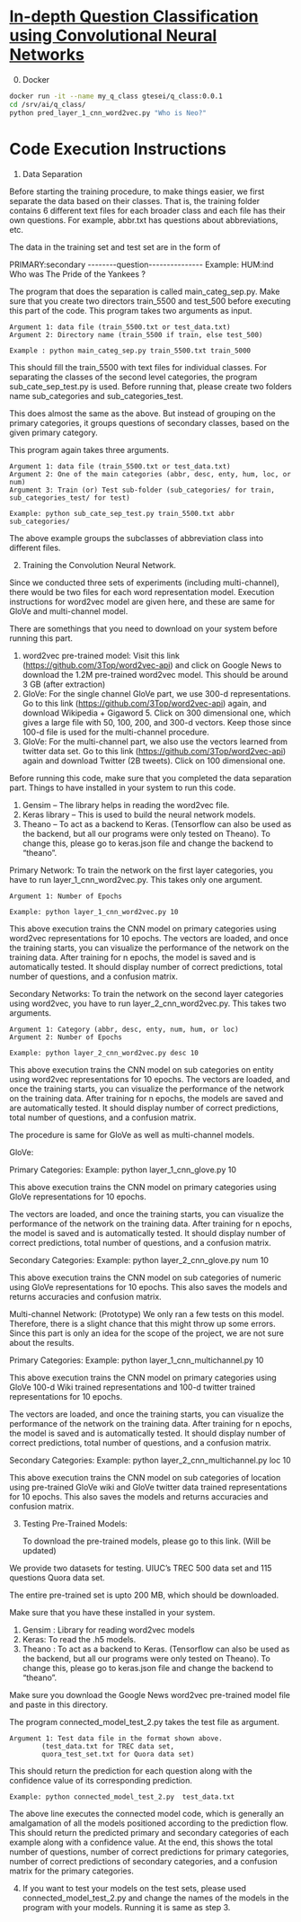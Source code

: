 # [In-depth Question Classification using Convolutional Neural Networks](https://arxiv.org/abs/1804.00968v1)

0. Docker 

```sh
docker run -it --name my_q_class gtesei/q_class:0.0.1
cd /srv/ai/q_class/ 
python pred_layer_1_cnn_word2vec.py "Who is Neo?"
```

# Code Execution Instructions 

1. Data Separation

Before starting the training procedure, to make things easier, we first separate the data based on their classes. That is, the training folder contains 6 different text files for each broader class and each file has their own questions. For example, abbr.txt has questions about abbreviations, etc. 

The data in the training set and test set are in the form of

PRIMARY:secondary --------question---------------
Example:
HUM:ind Who was The Pride of the Yankees ?

The program that does the separation is called main_categ_sep.py. Make sure that you create two directors train_5500 and test_500 before executing this part of the code. This program takes two arguments as input.

	Argument 1: data file (train_5500.txt or test_data.txt)
	Argument 2: Directory name (train_5500 if train, else test_500)

	Example : python main_categ_sep.py train_5500.txt train_5000

This should fill the train_5500  with text files for individual classes.
For separating the classes of the second level categories, the program sub_cate_sep_test.py is used.
Before running that, please create two folders name sub_categories and sub_categories_test.

This does almost the same as the above. But instead of grouping on the primary categories, it groups questions of secondary classes, based on the given primary category.

This program again takes three arguments. 
	
	Argument 1: data file (train_5500.txt or test_data.txt)
	Argument 2: One of the main categories (abbr, desc, enty, hum, loc, or num)
	Argument 3: Train (or) Test sub-folder (sub_categories/ for train, sub_categories_test/ for test)

	Example: python sub_cate_sep_test.py train_5500.txt abbr sub_categories/
	
The above example groups the subclasses of abbreviation class into different files.

2. Training the Convolution Neural Network.

Since we conducted three sets of experiments (including multi-channel), there would be two files for each word representation model. Execution instructions for word2vec model are given here, and these are same for GloVe and multi-channel model.

There are somethings that you need to download on your system before running this part.

1) word2vec pre-trained model: Visit this link (https://github.com/3Top/word2vec-api) and click on Google News to download the 1.2M pre-trained word2vec model. This should be around 3 GB (after extraction)
2) GloVe: For the single channel GloVe part, we use 300-d representations. Go to this link (https://github.com/3Top/word2vec-api) again, and download Wikipedia + Gigaword 5. Click on 300 dimensional one, which gives a large file with 50, 100, 200, and 300-d vectors. Keep those since 100-d file is used for the multi-channel procedure.
3) GloVe: For the multi-channel part, we also use the vectors learned from twitter data set. Go to this link (https://github.com/3Top/word2vec-api) again and download Twitter (2B tweets). Click on 100 dimensional one.

Before running this code, make sure that you completed the data separation part.
Things to have installed in your system to run this code.
1) Gensim – The library helps in reading the word2vec file.
2) Keras library – This is used to build the neural network models.
3) Theano – To act as a backend to Keras. (Tensorflow can also be used as the backend, but all our programs were only tested on Theano). To change this, please go to keras.json file and change the backend to “theano”.

Primary Network:
To train the network on the first layer categories, you have to run layer_1_cnn_word2vec.py. This takes only one argument.

	Argument 1: Number of Epochs

	Example: python layer_1_cnn_word2vec.py 10

This above execution trains the CNN model on primary categories using word2vec representations for 10 epochs.
The vectors are loaded, and once the training starts, you can visualize the performance of the network on the training data. After training for n epochs, the model is saved and is automatically tested. It should display number of correct predictions, total number of questions, and a confusion matrix.
 
Secondary Networks:
To train the network on the second layer categories using word2vec, you have to run layer_2_cnn_word2vec.py. This takes two arguments.

	Argument 1: Category (abbr, desc, enty, num, hum, or loc)
	Argument 2: Number of Epochs

	Example: python layer_2_cnn_word2vec.py desc 10
This above execution trains the CNN model on sub categories on entity using word2vec representations for 10 epochs.
The vectors are loaded, and once the training starts, you can visualize the performance of the network on the training data. After training for n epochs, the models are saved and are automatically tested. It should display number of correct predictions, total number of questions, and a confusion matrix.

 
The procedure is same for GloVe as well as multi-channel models.

GloVe:

Primary Categories:
	Example: python layer_1_cnn_glove.py 10

This above execution trains the CNN model on primary categories using GloVe representations for 10 epochs.

The vectors are loaded, and once the training starts, you can visualize the performance of the network on the training data. After training for n epochs, the model is saved and is automatically tested. It should display number of correct predictions, total number of questions, and a confusion matrix.

Secondary Categories:
	Example: python layer_2_cnn_glove.py num 10

This above execution trains the CNN model on sub categories of numeric using GloVe representations for 10 epochs. This also saves the models and returns accuracies and confusion matrix.


Multi-channel Network: (Prototype)
We only ran a few tests on this model. Therefore, there is a slight chance that this might throw up some errors.  Since this part is only an idea for the scope of the project, we are not sure about the results.

Primary Categories:
	Example: python layer_1_cnn_multichannel.py 10

This above execution trains the CNN model on primary categories using GloVe 100-d Wiki trained representations and 100-d twitter trained representations for 10 epochs.

The vectors are loaded, and once the training starts, you can visualize the performance of the network on the training data. After training for n epochs, the model is saved and is automatically tested. It should display number of correct predictions, total number of questions, and a confusion matrix.

Secondary Categories:
	Example: python layer_2_cnn_multichannel.py loc 10

This above execution trains the CNN model on sub categories of location using pre-trained GloVe wiki  and GloVe twitter data trained representations for 10 epochs. This also saves the models and returns accuracies and confusion matrix.

3. Testing Pre-Trained Models:
	
	To download the pre-trained models, please go to this link. (Will be updated)
	
We provide two datasets for testing. UIUC’s TREC 500 data set and 115 questions Quora data set. 

The entire pre-trained set is upto 200 MB, which should be downloaded.

Make sure that you have these installed in your system.
1) Gensim : Library for reading word2vec models
2) Keras: To read the .h5 models.
3) Theano : To act as a backend to Keras. (Tensorflow can also be used as the backend, but all our programs were only tested on Theano). To change this, please go to keras.json file and change the backend to “theano”.

Make sure you download the Google News word2vec pre-trained model file and paste in this directory.

The program connected_model_test_2.py takes the test file as argument.

	Argument 1: Test data file in the format shown above.
			(test_data.txt for TREC data set,
			quora_test_set.txt for Quora data set)
This should return the prediction for each question along with the confidence value of its corresponding prediction.

	Example: python connected_model_test_2.py  test_data.txt

The above line executes the connected model code, which is generally an amalgamation of all the models positioned according to the prediction flow. This should return the predicted primary and secondary categories of each example along with a confidence value. At the end, this shows the total number of questions, number of correct predictions for primary categories, number of correct predictions of secondary categories, and a confusion matrix for the primary categories.

4. If you want to test your models on the test sets, please used connected_model_test_2.py and change the names of the models in the program with your models. Running it is same as step 3.

